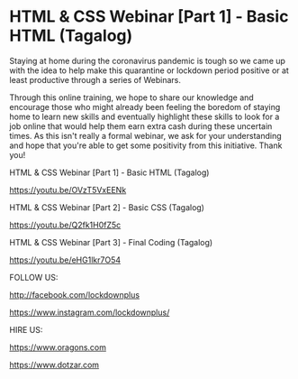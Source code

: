 # HTML & CSS Webinar [Part 1] - Basic HTML (Tagalog)
Staying at home during the coronavirus pandemic is tough so we came up with the idea to help make this quarantine or lockdown period positive or at least productive through a series of Webinars. 

Through this online training, we hope to share our knowledge and encourage those who might already been feeling the boredom of staying home to learn new skills and eventually highlight these skills to look for a job online that would help them earn extra cash during these uncertain times. As this isn't really a formal webinar, we ask for your understanding and hope that you're able to get some positivity from this initiative. Thank you! 

HTML & CSS Webinar [Part 1] - Basic HTML (Tagalog)

https://youtu.be/OVzT5VxEENk

HTML & CSS Webinar [Part 2] - Basic CSS (Tagalog)

https://youtu.be/Q2fk1H0fZ5c

HTML & CSS Webinar [Part 3] - Final Coding (Tagalog)

https://youtu.be/eHG1lkr7O54


FOLLOW US:

http://facebook.com/lockdownplus

https://www.instagram.com/lockdownplus/


HIRE US:

https://www.oragons.com

https://www.dotzar.com
